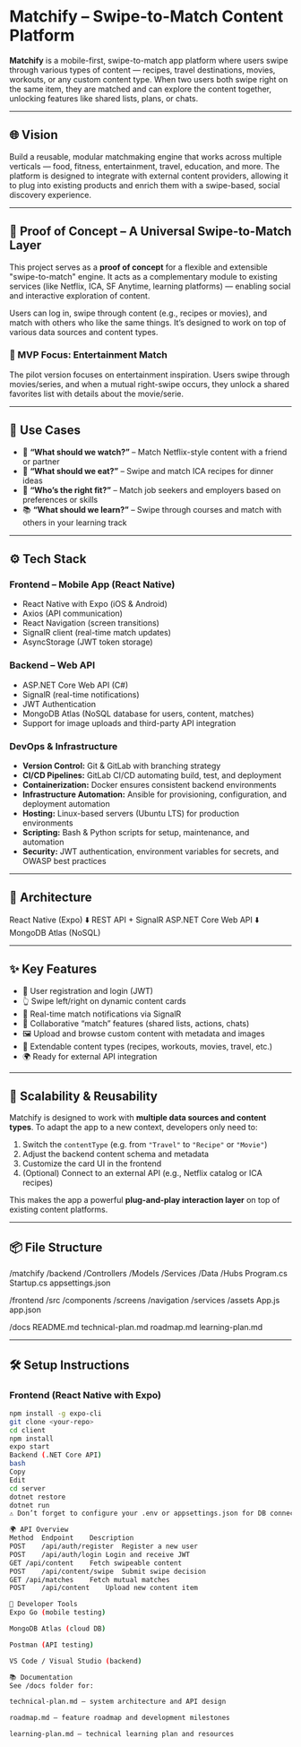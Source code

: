 # Matchify – Swipe-to-Match Content Platform

**Matchify** is a mobile-first, swipe-to-match app platform where users swipe through various types of content — recipes, travel destinations, movies, workouts, or any custom content type. When two users both swipe right on the same item, they are matched and can explore the content together, unlocking features like shared lists, plans, or chats.

---

## 🌐 Vision

Build a reusable, modular matchmaking engine that works across multiple verticals — food, fitness, entertainment, travel, education, and more. The platform is designed to integrate with external content providers, allowing it to plug into existing products and enrich them with a swipe-based, social discovery experience.

---

## 🚀 Proof of Concept – A Universal Swipe-to-Match Layer

This project serves as a **proof of concept** for a flexible and extensible "swipe-to-match" engine. It acts as a complementary module to existing services (like Netflix, ICA, SF Anytime, learning platforms) — enabling social and interactive exploration of content.

Users can log in, swipe through content (e.g., recipes or movies), and match with others who like the same things. It’s designed to work on top of various data sources and content types.

### 🎯 MVP Focus: Entertainment Match

The pilot version focuses on entertainment inspiration. Users swipe through movies/series, and when a mutual right-swipe occurs, they unlock a shared favorites list with details about the movie/serie.

---

## 🧠 Use Cases

- 🍿 **“What should we watch?”** – Match Netflix-style content with a friend or partner
- 🥘 **“What should we eat?”** – Swipe and match ICA recipes for dinner ideas
- 💼 **“Who’s the right fit?”** – Match job seekers and employers based on preferences or skills
- 📚 **“What should we learn?”** – Swipe through courses and match with others in your learning track

---

## ⚙️ Tech Stack

### Frontend – Mobile App (React Native)

- React Native with Expo (iOS & Android)
- Axios (API communication)
- React Navigation (screen transitions)
- SignalR client (real-time match updates)
- AsyncStorage (JWT token storage)

### Backend – Web API

- ASP.NET Core Web API (C#)
- SignalR (real-time notifications)
- JWT Authentication
- MongoDB Atlas (NoSQL database for users, content, matches)
- Support for image uploads and third-party API integration

### DevOps & Infrastructure

- **Version Control:** Git & GitLab with branching strategy  
- **CI/CD Pipelines:** GitLab CI/CD automating build, test, and deployment  
- **Containerization:** Docker ensures consistent backend environments  
- **Infrastructure Automation:** Ansible for provisioning, configuration, and deployment automation  
- **Hosting:** Linux-based servers (Ubuntu LTS) for production environments  
- **Scripting:** Bash & Python scripts for setup, maintenance, and automation  
- **Security:** JWT authentication, environment variables for secrets, and OWASP best practices 
---

## 🧱 Architecture

React Native (Expo)
⬇️ REST API + SignalR
ASP.NET Core Web API
⬇️
MongoDB Atlas (NoSQL)

---

## ✨ Key Features

- 🔐 User registration and login (JWT)
- 👆 Swipe left/right on dynamic content cards
- 🔔 Real-time match notifications via SignalR
- 🤝 Collaborative “match” features (shared lists, actions, chats)
- 🖼️ Upload and browse custom content with metadata and images
- 🔌 Extendable content types (recipes, workouts, movies, travel, etc.)
- 🌍 Ready for external API integration

---

## 🌱 Scalability & Reusability

Matchify is designed to work with **multiple data sources and content types**. To adapt the app to a new context, developers only need to:

1. Switch the `contentType` (e.g. from `"Travel"` to `"Recipe"` or `"Movie"`)
2. Adjust the backend content schema and metadata
3. Customize the card UI in the frontend
4. (Optional) Connect to an external API (e.g., Netflix catalog or ICA recipes)

This makes the app a powerful **plug-and-play interaction layer** on top of existing content platforms.

---

## 📦 File Structure

/matchify
/backend
/Controllers
/Models
/Services
/Data
/Hubs
Program.cs
Startup.cs
appsettings.json

/frontend
/src
/components
/screens
/navigation
/services
/assets
App.js
app.json

/docs
README.md
technical-plan.md
roadmap.md
learning-plan.md


---

## 🛠️ Setup Instructions

### Frontend (React Native with Expo)
```bash
npm install -g expo-cli
git clone <your-repo>
cd client
npm install
expo start
Backend (.NET Core API)
bash
Copy
Edit
cd server
dotnet restore
dotnet run
⚠️ Don’t forget to configure your .env or appsettings.json for DB connection strings and JWT secrets.

🌍 API Overview
Method	Endpoint	Description
POST	/api/auth/register	Register a new user
POST	/api/auth/login	Login and receive JWT
GET	/api/content	Fetch swipeable content
POST	/api/content/swipe	Submit swipe decision
GET	/api/matches	Fetch mutual matches
POST	/api/content	Upload new content item

🧪 Developer Tools
Expo Go (mobile testing)

MongoDB Atlas (cloud DB)

Postman (API testing)

VS Code / Visual Studio (backend)

📚 Documentation
See /docs folder for:

technical-plan.md – system architecture and API design

roadmap.md – feature roadmap and development milestones

learning-plan.md – technical learning plan and resources

